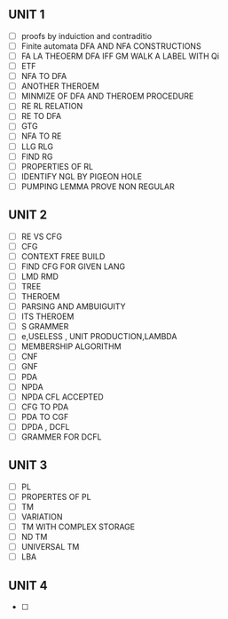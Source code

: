 

## UNIT 1
- [ ] proofs by induiction and contraditio
- [ ] Finite automata DFA AND NFA CONSTRUCTIONS
- [ ] FA LA THEOERM DFA IFF GM WALK A LABEL WITH Qi
- [ ] ETF
- [ ] NFA TO DFA
- [ ] ANOTHER THEROEM
- [ ] MINMIZE OF DFA AND THEROEM PROCEDURE
- [ ] RE RL  RELATION
- [ ] RE TO DFA
- [ ] GTG
- [ ] NFA TO RE
- [ ] LLG RLG
- [ ] FIND RG
- [ ] PROPERTIES OF RL
- [ ] IDENTIFY NGL BY PIGEON HOLE
- [ ] PUMPING LEMMA PROVE NON REGULAR

## UNIT 2

- [ ] RE VS CFG
- [ ] CFG
- [ ] CONTEXT FREE BUILD
- [ ] FIND CFG FOR GIVEN LANG
- [ ] LMD RMD
- [ ] TREE
- [ ] THEROEM
- [ ] PARSING AND AMBUIGUITY 
- [ ] ITS THEROEM
- [ ] S GRAMMER
- [ ] e,USELESS , UNIT PRODUCTION,LAMBDA
- [ ] MEMBERSHIP ALGORITHM
- [ ] CNF 
- [ ] GNF
- [ ] PDA
- [ ] NPDA
- [ ] NPDA CFL ACCEPTED
- [ ] CFG TO PDA
- [ ] PDA TO CGF
- [ ] DPDA , DCFL
- [ ] GRAMMER FOR DCFL

## UNIT 3
- [ ] PL
- [ ] PROPERTES OF PL
- [ ] TM
- [ ] VARIATION
- [ ] TM WITH COMPLEX STORAGE
- [ ] ND TM
- [ ] UNIVERSAL TM 
- [ ] LBA
## UNIT 4
- [ ] 